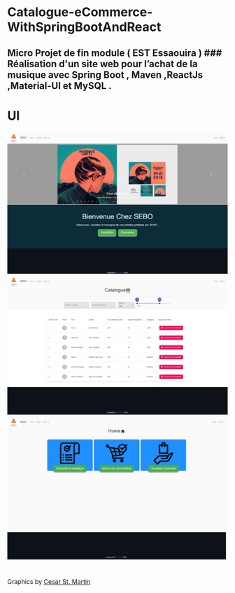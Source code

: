 # Catalogue-eCommerce-WithSpringBootAndReact
## Micro Projet de fin module ( EST Essaouira ) ### Réalisation d'un site web pour l’achat de la musique avec Spring Boot , Maven ,ReactJs ,Material-UI et MySQL .

# UI
<img src="Screenshot_1566352570.png" width="750" >
<img src="Screenshot_1566352571.png" width="750" >
<img src="Screenshot_1566352574.png" width="750" >











#
Graphics by [Cesar St. Martin](https://www.behance.net/gallery/69226647/Cartel)
